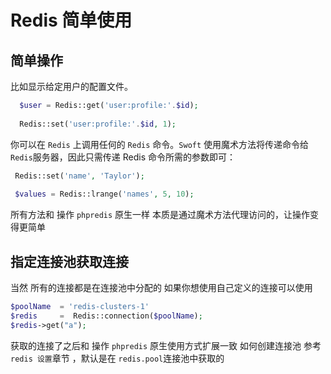 # Redis 简单使用

## 简单操作
 比如显示给定用户的配置文件。
```php
  $user = Redis::get('user:profile:'.$id);
  
  Redis::set('user:profile:'.$id, 1);
 ```
 你可以在 `Redis` 上调用任何的 `Redis` 命令。`Swoft` 使用魔术方法将传递命令给 `Redis`服务器，因此只需传递 Redis 命令所需的参数即可：
 
 ```php
  Redis::set('name', 'Taylor');
  
  $values = Redis::lrange('names', 5, 10);
 ```
所有方法和 操作 `phpredis` 原生一样 本质是通过魔术方法代理访问的，让操作变得更简单


## 指定连接池获取连接
当然 所有的连接都是在连接池中分配的 如果你想使用自己定义的连接可以使用 

```php
$poolName  = 'redis-clusters-1'
$redis     =  Redis::connection($poolName);
$redis->get("a");
```
 获取的连接了之后和 操作 `phpredis` 原生使用方式扩展一致 如何创建连接池 参考 `redis 设置`章节
 ，默认是在 `redis.pool`连接池中获取的